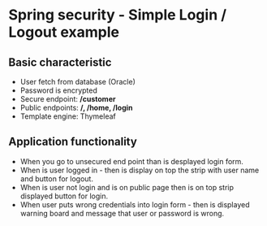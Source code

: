 # Spring security - Simple Login / Logout example

## Basic characteristic
+ User fetch from database (Oracle) 
+ Password is encrypted
+ Secure endpoint: **/customer**
+ Public endpoints: **/, /home, /login**
+ Template engine: Thymeleaf

## Application functionality
+ When you go to unsecured end point than is desplayed login form. 
+ When is user logged in - then is display on top the strip with user name and button for logout.
+ When is user not login and is on public page then is on top strip displayed button for login.
+ When user puts wrong credentials into login  form - then is displayed warning board and message that user or password is wrong.
